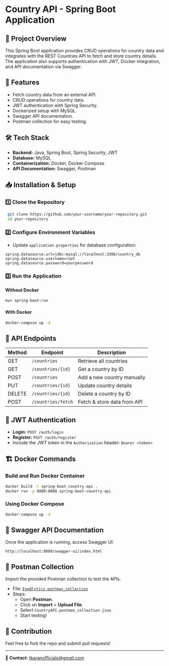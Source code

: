 # Country API - Spring Boot Application

## 📌 Project Overview
This Spring Boot application provides CRUD operations for country data and integrates with the REST Countries API to fetch and store country details. The application also supports authentication with JWT, Docker integration, and API documentation via Swagger.

## 🚀 Features
- Fetch country data from an external API.
- CRUD operations for country data.
- JWT authentication with Spring Security.
- Dockerized setup with MySQL.
- Swagger API documentation.
- Postman collection for easy testing.

## 🛠️ Tech Stack
- **Backend:** Java, Spring Boot, Spring Security, JWT
- **Database:** MySQL
- **Containerization:** Docker, Docker Compose
- **API Documentation:** Swagger, Postman

## 📥 Installation & Setup

### 1️⃣ Clone the Repository
```sh
 git clone https://github.com/your-username/your-repository.git
 cd your-repository
```

### 2️⃣ Configure Environment Variables
- Update `application.properties` for database configuration:
```properties
spring.datasource.url=jdbc:mysql://localhost:3306/country_db
spring.datasource.username=root
spring.datasource.password=yourpassword
```

### 3️⃣ Run the Application
#### **Without Docker**
```sh
mvn spring-boot:run
```

#### **With Docker**
```sh
docker-compose up -d
```

## 📝 API Endpoints
| Method | Endpoint          | Description                    |
|--------|------------------|--------------------------------|
| GET    | `/countries`      | Retrieve all countries        |
| GET    | `/countries/{id}` | Get a country by ID           |
| POST   | `/countries`      | Add a new country manually    |
| PUT    | `/countries/{id}` | Update country details        |
| DELETE | `/countries/{id}` | Delete a country by ID        |
| POST   | `/countries/fetch` | Fetch & store data from API  |

## 🔐 JWT Authentication
- **Login:** `POST /auth/login`
- **Register:** `POST /auth/register`
- Include the JWT token in the `Authorization` header: `Bearer <token>`

## 🏗️ Docker Commands
### **Build and Run Docker Container**
```sh
docker build -t spring-boot-country-api .
docker run -p 8080:8080 spring-boot-country-api
```

### **Using Docker Compose**
```sh
docker-compose up -d
```

## 📜 Swagger API Documentation
Once the application is running, access Swagger UI:
```
http://localhost:8080/swagger-ui/index.html
```

## 🔬 Postman Collection
Import the provided Postman collection to test the APIs.
- File: [`EyeQlytics.postman_collection`](EyeQlytics.postman_collection.json)
- Steps:
  - Open **Postman**.
  - Click on **Import** > **Upload File**.
  - Select `CountryAPI.postman_collection.json`.
  - Start testing!


## 📝 Contribution
Feel free to fork the repo and submit pull requests!

---
📧 **Contact:** tkaranofficials@gmail.com

